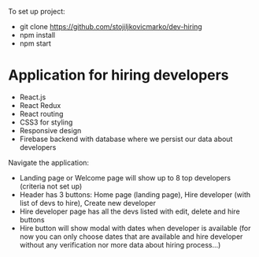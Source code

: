 To set up project:

- git clone https://github.com/stojiljkovicmarko/dev-hiring
- npm install 
- npm start

# Application for hiring developers

- React.js
- React Redux
- React routing
- CSS3 for styling
- Responsive design 
- Firebase backend with database where we persist our data about developers

Navigate the application:

- Landing page or Welcome page will show up to 8 top developers (criteria not set up)
- Header has 3 buttons: Home page (landing page), Hire developer (with list of devs to hire), Create new developer
- Hire developer page has all the devs listed with edit, delete and hire buttons
- Hire button will show modal with dates when developer is available (for now you can only choose dates that are available and hire developer without any verification nor more data about hiring process...)


